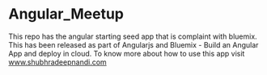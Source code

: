 # Angular_Meetup
This repo has the angular starting seed app that is complaint with bluemix.
This has been released as part of Angularjs and Bluemix - Build an Angular App and deploy in cloud.
To know more about how to use this app visit www.shubhradeepnandi.com
